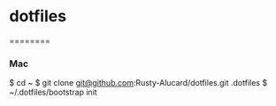 # dotfiles
========

### Mac
 $ cd ~
 $ git clone git@github.com:Rusty-Alucard/dotfiles.git .dotfiles
 $ ~/.dotfiles/bootstrap init
